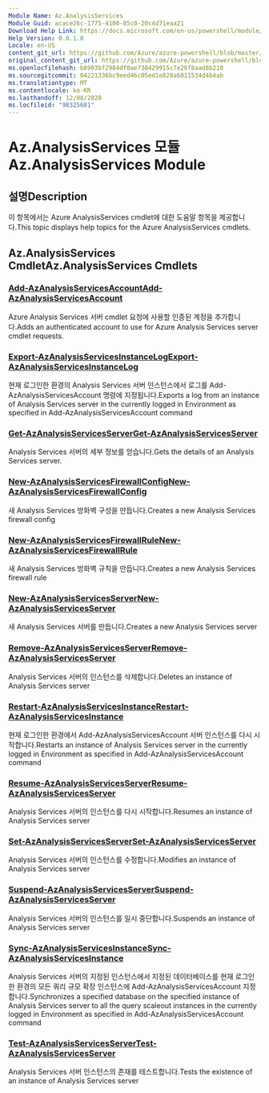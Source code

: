 ```yaml
---
Module Name: Az.AnalysisServices
Module Guid: acace26c-1775-4100-85c0-20c4d71eaa21
Download Help Link: https://docs.microsoft.com/en-us/powershell/module/az.analysisservices
Help Version: 0.0.1.0
Locale: en-US
content_git_url: https://github.com/Azure/azure-powershell/blob/master/src/AnalysisServices/AnalysisServices/help/Az.AnalysisServices.md
original_content_git_url: https://github.com/Azure/azure-powershell/blob/master/src/AnalysisServices/AnalysisServices/help/Az.AnalysisServices.md
ms.openlocfilehash: b8903bf2984df0ae730429915c7e28f8aad8b210
ms.sourcegitcommit: 04221336bc9eed46c05ed1e828a6811534d4b4ab
ms.translationtype: MT
ms.contentlocale: ko-KR
ms.lasthandoff: 12/08/2020
ms.locfileid: "98325681"
---
```

# <span data-ttu-id="998f5-101">Az.AnalysisServices 모듈</span><span class="sxs-lookup"><span data-stu-id="998f5-101">Az.AnalysisServices Module</span></span>
## <span data-ttu-id="998f5-102">설명</span><span class="sxs-lookup"><span data-stu-id="998f5-102">Description</span></span>
<span data-ttu-id="998f5-103">이 항목에서는 Azure AnalysisServices cmdlet에 대한 도움말 항목을 제공합니다.</span><span class="sxs-lookup"><span data-stu-id="998f5-103">This topic displays help topics for the Azure AnalysisServices cmdlets.</span></span>

## <span data-ttu-id="998f5-104">Az.AnalysisServices Cmdlet</span><span class="sxs-lookup"><span data-stu-id="998f5-104">Az.AnalysisServices Cmdlets</span></span>
### [<span data-ttu-id="998f5-105">Add-AzAnalysisServicesAccount</span><span class="sxs-lookup"><span data-stu-id="998f5-105">Add-AzAnalysisServicesAccount</span></span>](Add-AzAnalysisServicesAccount.md)
<span data-ttu-id="998f5-106">Azure Analysis Services 서버 cmdlet 요청에 사용할 인증된 계정을 추가합니다.</span><span class="sxs-lookup"><span data-stu-id="998f5-106">Adds an authenticated account to use for Azure Analysis Services server cmdlet requests.</span></span>

### [<span data-ttu-id="998f5-107">Export-AzAnalysisServicesInstanceLog</span><span class="sxs-lookup"><span data-stu-id="998f5-107">Export-AzAnalysisServicesInstanceLog</span></span>](Export-AzAnalysisServicesInstanceLog.md)
<span data-ttu-id="998f5-108">현재 로그인한 환경의 Analysis Services 서버 인스턴스에서 로그를 Add-AzAnalysisServicesAccount 명령에 지정됩니다.</span><span class="sxs-lookup"><span data-stu-id="998f5-108">Exports a log from an instance of Analysis Services server in the currently logged in Environment as specified in Add-AzAnalysisServicesAccount command</span></span>

### [<span data-ttu-id="998f5-109">Get-AzAnalysisServicesServer</span><span class="sxs-lookup"><span data-stu-id="998f5-109">Get-AzAnalysisServicesServer</span></span>](Get-AzAnalysisServicesServer.md)
<span data-ttu-id="998f5-110">Analysis Services 서버의 세부 정보를 얻습니다.</span><span class="sxs-lookup"><span data-stu-id="998f5-110">Gets the details of an Analysis Services server.</span></span>

### [<span data-ttu-id="998f5-111">New-AzAnalysisServicesFirewallConfig</span><span class="sxs-lookup"><span data-stu-id="998f5-111">New-AzAnalysisServicesFirewallConfig</span></span>](New-AzAnalysisServicesFirewallConfig.md)
<span data-ttu-id="998f5-112">새 Analysis Services 방화벽 구성을 만듭니다.</span><span class="sxs-lookup"><span data-stu-id="998f5-112">Creates a new Analysis Services firewall config</span></span> 

### [<span data-ttu-id="998f5-113">New-AzAnalysisServicesFirewallRule</span><span class="sxs-lookup"><span data-stu-id="998f5-113">New-AzAnalysisServicesFirewallRule</span></span>](New-AzAnalysisServicesFirewallRule.md)
<span data-ttu-id="998f5-114">새 Analysis Services 방화벽 규칙을 만듭니다.</span><span class="sxs-lookup"><span data-stu-id="998f5-114">Creates a new Analysis Services firewall rule</span></span>

### [<span data-ttu-id="998f5-115">New-AzAnalysisServicesServer</span><span class="sxs-lookup"><span data-stu-id="998f5-115">New-AzAnalysisServicesServer</span></span>](New-AzAnalysisServicesServer.md)
<span data-ttu-id="998f5-116">새 Analysis Services 서버를 만듭니다.</span><span class="sxs-lookup"><span data-stu-id="998f5-116">Creates a new Analysis Services server</span></span>

### [<span data-ttu-id="998f5-117">Remove-AzAnalysisServicesServer</span><span class="sxs-lookup"><span data-stu-id="998f5-117">Remove-AzAnalysisServicesServer</span></span>](Remove-AzAnalysisServicesServer.md)
<span data-ttu-id="998f5-118">Analysis Services 서버의 인스턴스를 삭제합니다.</span><span class="sxs-lookup"><span data-stu-id="998f5-118">Deletes an instance of Analysis Services server</span></span>

### [<span data-ttu-id="998f5-119">Restart-AzAnalysisServicesInstance</span><span class="sxs-lookup"><span data-stu-id="998f5-119">Restart-AzAnalysisServicesInstance</span></span>](Restart-AzAnalysisServicesInstance.md)
<span data-ttu-id="998f5-120">현재 로그인한 환경에서 Add-AzAnalysisServicesAccount 서버 인스턴스를 다시 시작합니다.</span><span class="sxs-lookup"><span data-stu-id="998f5-120">Restarts an instance of Analysis Services server in the currently logged in Environment as specified in Add-AzAnalysisServicesAccount command</span></span>

### [<span data-ttu-id="998f5-121">Resume-AzAnalysisServicesServer</span><span class="sxs-lookup"><span data-stu-id="998f5-121">Resume-AzAnalysisServicesServer</span></span>](Resume-AzAnalysisServicesServer.md)
<span data-ttu-id="998f5-122">Analysis Services 서버의 인스턴스를 다시 시작합니다.</span><span class="sxs-lookup"><span data-stu-id="998f5-122">Resumes an instance of Analysis Services server</span></span>

### [<span data-ttu-id="998f5-123">Set-AzAnalysisServicesServer</span><span class="sxs-lookup"><span data-stu-id="998f5-123">Set-AzAnalysisServicesServer</span></span>](Set-AzAnalysisServicesServer.md)
<span data-ttu-id="998f5-124">Analysis Services 서버의 인스턴스를 수정합니다.</span><span class="sxs-lookup"><span data-stu-id="998f5-124">Modifies  an instance of Analysis Services server</span></span>

### [<span data-ttu-id="998f5-125">Suspend-AzAnalysisServicesServer</span><span class="sxs-lookup"><span data-stu-id="998f5-125">Suspend-AzAnalysisServicesServer</span></span>](Suspend-AzAnalysisServicesServer.md)
<span data-ttu-id="998f5-126">Analysis Services 서버의 인스턴스를 일시 중단합니다.</span><span class="sxs-lookup"><span data-stu-id="998f5-126">Suspends an instance of Analysis Services server</span></span>

### [<span data-ttu-id="998f5-127">Sync-AzAnalysisServicesInstance</span><span class="sxs-lookup"><span data-stu-id="998f5-127">Sync-AzAnalysisServicesInstance</span></span>](Sync-AzAnalysisServicesInstance.md)
<span data-ttu-id="998f5-128">Analysis Services 서버의 지정된 인스턴스에서 지정된 데이터베이스를 현재 로그인한 환경의 모든 쿼리 규모 확장 인스턴스에 Add-AzAnalysisServicesAccount 지정합니다.</span><span class="sxs-lookup"><span data-stu-id="998f5-128">Synchronizes a specified database on the specified instance of Analysis Services server to all the query scaleout instances in the currently logged in Environment as specified in Add-AzAnalysisServicesAccount command</span></span>

### [<span data-ttu-id="998f5-129">Test-AzAnalysisServicesServer</span><span class="sxs-lookup"><span data-stu-id="998f5-129">Test-AzAnalysisServicesServer</span></span>](Test-AzAnalysisServicesServer.md)
<span data-ttu-id="998f5-130">Analysis Services 서버 인스턴스의 존재를 테스트합니다.</span><span class="sxs-lookup"><span data-stu-id="998f5-130">Tests the existence of an instance of Analysis Services server</span></span>

